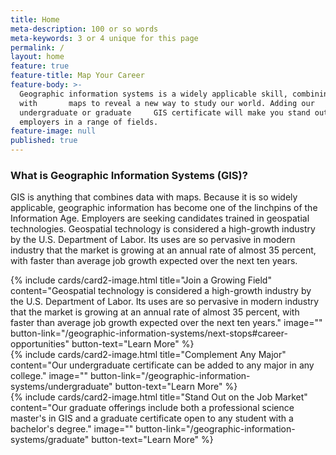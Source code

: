 ```yaml
---
title: Home
meta-description: 100 or so words
meta-keywords: 3 or 4 unique for this page
permalink: /
layout: home
feature: true
feature-title: Map Your Career
feature-body: >-
  Geographic information systems is a widely applicable skill, combining data
  with       maps to reveal a new way to study our world. Adding our
  undergraduate or graduate     GIS certificate will make you stand out to
  employers in a range of fields.
feature-image: null
published: true
---
```

### What is Geographic Information Systems (GIS)?

GIS is anything that combines data with maps. Because it is so widely applicable, geographic information has become one of the linchpins of the Information Age. Employers are seeking candidates trained in geospatial technologies. Geospatial technology is considered a high-growth industry by the U.S. Department of Labor. Its uses are so pervasive in modern industry that the market is growing at an annual rate of almost 35 percent, with faster than average job growth expected over the next ten years.

<div class="row row-wide">
  <div class="col m12 l4">{% include cards/card2-image.html 
    title="Join a Growing Field" 
    content="Geospatial technology is considered a high-growth industry by the U.S. Department of Labor. Its uses are so pervasive in modern industry that the market is growing at an annual rate of almost 35 percent, with faster than average job growth expected over the next ten years." 
    image="" 
    button-link="/geographic-information-systems/next-stops#career-opportunities" 
    button-text="Learn More" %}
  </div>
  <div class="row row-wide">
    <div class="col m12 l4">{% include cards/card2-image.html 
      title="Complement Any Major" 
      content="Our undergraduate certificate can be added to any major in any college." 
      image="" 
      button-link="/geographic-information-systems/undergraduate" 
      button-text="Learn More" %}
    </div>
    <div class="row row-wide">
      <div class="col m12 l4">{% include cards/card2-image.html 
        title="Stand Out on the Job Market" 
        content="Our graduate offerings include both a professional science master's in GIS and a graduate certificate open to any student with a bachelor's degree." 
        image="" 
        button-link="/geographic-information-systems/graduate" 
        button-text="Learn More" %}
      </div>
</div>

